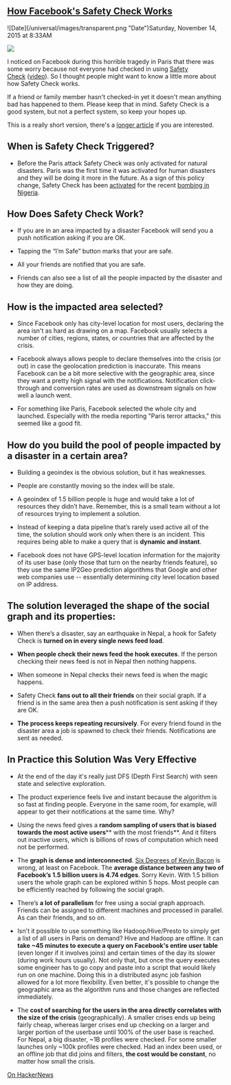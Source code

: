 ## [How Facebook's Safety Check Works](/blog/2015/11/14/how-facebooks-safety-check-works.html)

<div class="journal-entry-tag journal-entry-tag-post-title"><span class="posted-on">![Date](/universal/images/transparent.png "Date")Saturday, November 14, 2015 at 8:33AM</span></div>

<div class="body">

![](https://c1.staticflickr.com/1/652/21759732026_52643d03bd_m.jpg)

I noticed on Facebook during this horrible tragedy in Paris that there was some worry because not everyone had checked in using [Safety Check](https://www.facebook.com/about/safetycheck/) ([video](https://youtu.be/ptsCWGZW_P8?t=333)). So I thought people might want to know a little more about how Safety Check works.

If a friend or family member hasn't checked-in yet it doesn't mean anything bad has happened to them. Please keep that in mind. Safety Check is a good system, but not a perfect system, so keep your hopes up.

This is a really short version, there's a [longer article](http://highscalability.com/blog/2015/9/28/how-facebook-tells-your-friends-youre-safe-in-a-disaster-in.html) if you are interested.

## When is Safety Check Triggered?

*   Before the Paris attack Safety Check was only activated for natural disasters. Paris was the first time it was activated for human disasters and they will be doing it more in the future. As a sign of this policy change, Safety Check has been [activated](https://www.facebook.com/zuck?fref=nf) for the recent [bombing in Nigeria](http://www.usatoday.com/story/news/world/2015/11/17/nigeria-bombing/75960116/).

## How Does Safety Check Work?

*   If you are in an area impacted by a disaster Facebook will send you a push notification asking if you are OK. 

*   Tapping the “I’m Safe” button marks that your are safe.

*   All your friends are notified that you are safe.

*   Friends can also see a list of all the people impacted by the disaster and how they are doing.

## How is the impacted area selected?

*   Since Facebook only has city-level location for most users, declaring the area isn't as hard as drawing on a map. Facebook usually selects a number of cities, regions, states, or countries that are affected by the crisis.

*   Facebook always allows people to declare themselves into the crisis (or out) in case the geolocation prediction is inaccurate. This means Facebook can be a bit more selective with the geographic area, since they want a pretty high signal with the notifications. Notification click-through and conversion rates are used as downstream signals on how well a launch went.

*   For something like Paris, Facebook selected the whole city and launched. Especially with the media reporting "Paris terror attacks," this seemed like a good fit.

## How do you build the pool of people impacted by a disaster in a certain area?

*   Building a geoindex is the obvious solution, but it has weaknesses.

*   People are constantly moving so the index will be stale.

*   A geoindex of 1.5 billion people is huge and would take a lot of resources they didn’t have. Remember, this is a small team without a lot of resources trying to implement a solution.

*   Instead of keeping a data pipeline that’s rarely used active all of the time, the solution should work only when there is an incident. This requires being able to make a query that is **dynamic and instant**.

*   Facebook does not have GPS-level location information for the majority of its user base (only those that turn on the nearby friends feature), so they use the same IP2Geo prediction algorithms that Google and other web companies use -- essentially determining city level location based on IP address.

## The solution leveraged the shape of the social graph and its properties:

*   When there’s a disaster, say an earthquake in Nepal, a hook for Safety Check is **turned on in every single news feed load**.

*   **When people check their news feed the hook executes**. If the person checking their news feed is not in Nepal then nothing happens.

*   When someone in Nepal checks their news feed is when the magic happens.

*   Safety Check **fans out to all their friends** on their social graph. If a friend is in the same area then a push notification is sent asking if they are OK.

*   **The process keeps repeating recursively**. For every friend found in the disaster area a job is spawned to check their friends. Notifications are sent as needed.

## In Practice this Solution Was Very Effective

*   At the end of the day it's really just DFS (Depth First Search) with seen state and selective exploration.

*   The product experience feels live and instant because the algorithm is so fast at finding people. Everyone in the same room, for example, will appear to get their notifications at the same time. Why?

*   Using the news feed gives a **random sampling of users that is biased towards the most active users**** with the most friends**. And it filters out inactive users, which is billions of rows of computation which need not be performed.

*   The **graph is dense and interconnected**. [Six Degrees of Kevin Bacon](https://en.wikipedia.org/wiki/Six_Degrees_of_Kevin_Bacon) is wrong, at least on Facebook. The **average distance between any two of Facebook’s 1.5 billion users is 4.74 edges**. Sorry Kevin. With 1.5 billion users the whole graph can be explored within 5 hops. Most people can be efficiently reached by following the social graph.

*   There’s **a lot of parallelism** for free using a social graph approach. Friends can be assigned to different machines and processed in parallel. As can their friends, and so on.

*   Isn't it possible to use something like Hadoop/Hive/Presto to simply get a list of all users in Paris on demand? Hive and Hadoop are offline. It can **take ~45 minutes to execute a query on Facebook's entire user table** (even longer if it involves joins) and certain times of the day its slower (during work hours usually). Not only that, but once the query executes some engineer has to go copy and paste into a script that would likely run on one machine. Doing this in a distributed async job fashion allowed for a lot more flexibility. Even better, it's possible to change the geographic area as the algorithm runs and those changes are reflected immediately. 

*   The **cost of searching for the users in the area directly correlates with the size of the crisis** (geographically). A smaller crises ends up being fairly cheap, whereas larger crises end up checking on a larger and larger portion of the userbase until 100% of the user base is reached. For Nepal, a big disaster, ~1B profiles were checked. For some smaller launches only ~100k profiles were checked. Had an index been used, or an offline job that did joins and filters, **the cost would be constant**, no matter how small the crisis.

[On HackerNews](https://news.ycombinator.com/item?id=10571781)

</div>